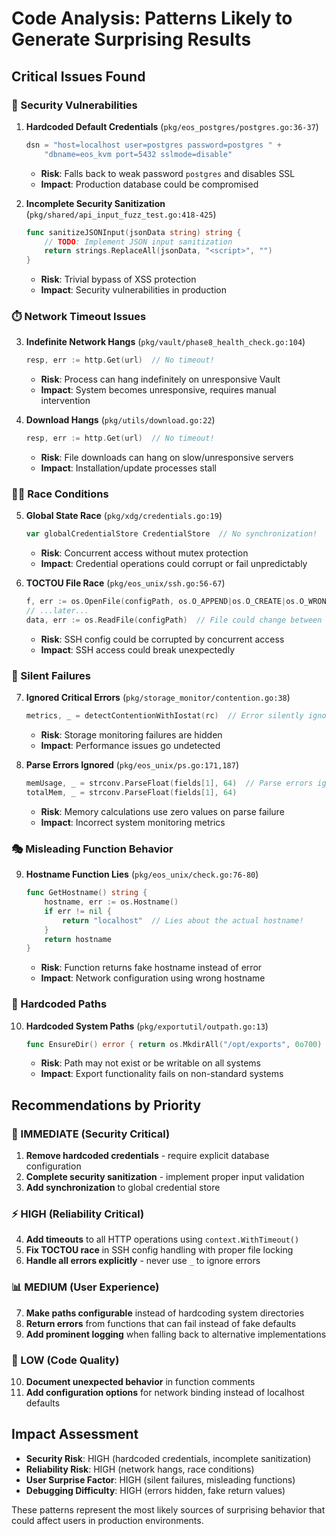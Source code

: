 # Code Analysis: Patterns Likely to Generate Surprising Results

## Critical Issues Found

### 🚨 Security Vulnerabilities

1. **Hardcoded Default Credentials** (`pkg/eos_postgres/postgres.go:36-37`)
   ```go
   dsn = "host=localhost user=postgres password=postgres " +
       "dbname=eos_kvm port=5432 sslmode=disable"
   ```
   - **Risk**: Falls back to weak password `postgres` and disables SSL
   - **Impact**: Production database could be compromised

2. **Incomplete Security Sanitization** (`pkg/shared/api_input_fuzz_test.go:418-425`)
   ```go
   func sanitizeJSONInput(jsonData string) string {
       // TODO: Implement JSON input sanitization
       return strings.ReplaceAll(jsonData, "<script>", "")
   }
   ```
   - **Risk**: Trivial bypass of XSS protection
   - **Impact**: Security vulnerabilities in production

### ⏱️ Network Timeout Issues

3. **Indefinite Network Hangs** (`pkg/vault/phase8_health_check.go:104`)
   ```go
   resp, err := http.Get(url)  // No timeout!
   ```
   - **Risk**: Process can hang indefinitely on unresponsive Vault
   - **Impact**: System becomes unresponsive, requires manual intervention

4. **Download Hangs** (`pkg/utils/download.go:22`)
   ```go
   resp, err := http.Get(url)  // No timeout!
   ```
   - **Risk**: File downloads can hang on slow/unresponsive servers
   - **Impact**: Installation/update processes stall

### 🏃‍♂️ Race Conditions

5. **Global State Race** (`pkg/xdg/credentials.go:19`)
   ```go
   var globalCredentialStore CredentialStore  // No synchronization!
   ```
   - **Risk**: Concurrent access without mutex protection
   - **Impact**: Credential operations could corrupt or fail unpredictably

6. **TOCTOU File Race** (`pkg/eos_unix/ssh.go:56-67`)
   ```go
   f, err := os.OpenFile(configPath, os.O_APPEND|os.O_CREATE|os.O_WRONLY, 0600)
   // ...later...
   data, err := os.ReadFile(configPath)  // File could change between operations!
   ```
   - **Risk**: SSH config could be corrupted by concurrent access
   - **Impact**: SSH access could break unexpectedly

### 🤫 Silent Failures

7. **Ignored Critical Errors** (`pkg/storage_monitor/contention.go:38`)
   ```go
   metrics, _ = detectContentionWithIostat(rc)  // Error silently ignored!
   ```
   - **Risk**: Storage monitoring failures are hidden
   - **Impact**: Performance issues go undetected

8. **Parse Errors Ignored** (`pkg/eos_unix/ps.go:171,187`)
   ```go
   memUsage, _ = strconv.ParseFloat(fields[1], 64)  // Parse errors ignored!
   totalMem, _ = strconv.ParseFloat(fields[1], 64)
   ```
   - **Risk**: Memory calculations use zero values on parse failure
   - **Impact**: Incorrect system monitoring metrics

### 🎭 Misleading Function Behavior

9. **Hostname Function Lies** (`pkg/eos_unix/check.go:76-80`)
   ```go
   func GetHostname() string {
       hostname, err := os.Hostname()
       if err != nil {
           return "localhost"  // Lies about the actual hostname!
       }
       return hostname
   }
   ```
   - **Risk**: Function returns fake hostname instead of error
   - **Impact**: Network configuration using wrong hostname

### 📁 Hardcoded Paths

10. **Hardcoded System Paths** (`pkg/exportutil/outpath.go:13`)
    ```go
    func EnsureDir() error { return os.MkdirAll("/opt/exports", 0o700) }
    ```
    - **Risk**: Path may not exist or be writable on all systems
    - **Impact**: Export functionality fails on non-standard systems

## Recommendations by Priority

### 🚨 IMMEDIATE (Security Critical)
1. **Remove hardcoded credentials** - require explicit database configuration
2. **Complete security sanitization** - implement proper input validation
3. **Add synchronization** to global credential store

### ⚡ HIGH (Reliability Critical)  
4. **Add timeouts** to all HTTP operations using `context.WithTimeout()`
5. **Fix TOCTOU race** in SSH config handling with proper file locking
6. **Handle all errors explicitly** - never use `_` to ignore errors

### 📊 MEDIUM (User Experience)
7. **Make paths configurable** instead of hardcoding system directories
8. **Return errors** from functions that can fail instead of fake defaults
9. **Add prominent logging** when falling back to alternative implementations

### 📝 LOW (Code Quality)
10. **Document unexpected behavior** in function comments
11. **Add configuration options** for network binding instead of localhost defaults

## Impact Assessment

- **Security Risk**: HIGH (hardcoded credentials, incomplete sanitization)
- **Reliability Risk**: HIGH (network hangs, race conditions)  
- **User Surprise Factor**: HIGH (silent failures, misleading functions)
- **Debugging Difficulty**: HIGH (errors hidden, fake return values)

These patterns represent the most likely sources of surprising behavior that could affect users in production environments.